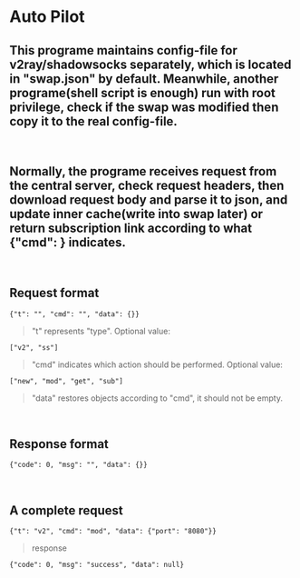 # Auto Pilot

## This programe maintains config-file for v2ray/shadowsocks separately, which is located in "swap.json" by default. Meanwhile, another programe(shell script is enough) run with root privilege, check if the swap was modified then copy it to the real config-file.

<br>

## Normally, the programe receives request from the central server, check request headers, then download request body and parse it to json, and update inner cache(write into swap later) or return subscription link according to what {"cmd": } indicates.

<br>

## Request format
```
{"t": "", "cmd": "", "data": {}}
```
> "t" represents "type". Optional value:
```
["v2", "ss"]
```
> "cmd" indicates which action should be performed. Optional value:
```
["new", "mod", "get", "sub"]
```
> "data" restores objects according to "cmd", it should not be empty.

<br>

## Response format
```
{"code": 0, "msg": "", "data": {}}
```

<br>

## A complete request
```
{"t": "v2", "cmd": "mod", "data": {"port": "8080"}}
```
> response
```
{"code": 0, "msg": "success", "data": null}
```
